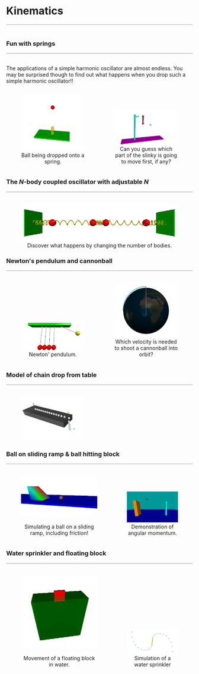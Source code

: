 <a name="kinematics"></a>
# Kinematics
<div style="border-top: 2px solid #cccccc"><br/></div>

### Fun with springs
<div style="border-top: 1px solid #999999"><br/></div>

The applications of a simple harmonic oscillator are almost endless. 
You may be surprised though to find out what happens when you drop such a simple harmonic oscillator!! 
<div style="display: flex; align-items: flex-end;">
<figure style="float: left; width: 50%; text-align: center">
    <a href="https://glowscript.org/#/user/zeger.hendrikse/folder/Kinematics/program/Ballonspringdrop">
      <img alt="Ball drop" src="./images/ball_falling_on_spring.png" title="Click to animate"/>
    </a>
    <figcaption>Ball being dropped onto a spring.</figcaption>
</figure>
<figure style="float: right; width: 50%; text-align: center">
    <a href="https://glowscript.org/#/user/zeger.hendrikse/folder/Kinematics/program/Slinkydrop">
      <img alt="Slinky drop" src="./images/slinky_drop.png" title="Click to animate"/>
    </a>
    <figcaption>Can you guess which part of the slinky is going to move first, if any?</figcaption>
</figure>
</div>
<p style="clear: both;"></p>


### The $N$-body coupled oscillator with adjustable $N$
<div style="border-top: 1px solid #999999"><br/></div>

<figure style="float: center; text-align: center;">
  <a href="https://glowscript.org/#/user/zeger.hendrikse/folder/Kinematics/program/N-bodycoupledoscillator">
    <img alt="N-body coupled oscillator" src="./images/n_body_coupled_oscillator.png" title="Click to animate"/>
  </a>
  <figcaption>Discover what happens by changing the number of bodies.</figcaption>
</figure>

<p style="clear: both;"></p>


### Newton&apos;s pendulum and cannonball
<div style="border-top: 1px solid #999999"><br/></div>

<div style="display: flex; align-items: flex-end;">
<figure style="float: left; width: 50%; text-align: center">
  <a href="https://glowscript.org/#/user/zeger.hendrikse/folder/Kinematics/program/Newtonspendulum">
    <img alt="Newton's pendulum" src="./images/newtons_pendulum.png" title="Click to animate" align="top"/>
  </a>
  <figcaption>Newton&apos; pendulum.</figcaption>
</figure>
<figure style="float: right; width: 50%; text-align: center">
  <a href="https://glowscript.org/#/user/zeger.hendrikse/folder/Kinematics/program/Newtonscannon">
    <img alt="Newton's cannon" src="./images/newtons_cannon.png" title="Click to animate"/>
  </a>
  <figcaption>Which velocity is needed to shoot a cannonball into orbit?</figcaption>
</figure>
</div>
<p style="clear: both;"></p>

### Model of chain drop from table
<div style="border-top: 1px solid #999999"><br/></div>

<figure>
  <a href="https://glowscript.org/#/user/zeger.hendrikse/folder/Kinematics/program/Chainfromtable">
    <img alt="Chain from table" width="40%" height="40%" src="./images/chain_from_table.png" title="Click to animate"/>
  </a>
</figure>


### Ball on sliding ramp &amp; ball hitting block
<div style="border-top: 1px solid #999999"><br/></div>

<div style="display: flex; align-items: flex-end;">
<figure style="float: left; width: 60%; text-align: center">
    <a href="https://zegerh-6085.trinket.io/sites/ball_on_sliding_ramp">
      <img alt="Ball on sliding ramp" src="./images/ball_on_sliding_ramp.png" title="Click to animate"/>
    </a> &nbsp;&nbsp;&nbsp;&nbsp;&nbsp;
    <figcaption>Simulating a ball on a sliding ramp, including friction!</figcaption>
</figure>
<figure style="float: right; width: 40%; text-align: center">
    <a href="https://glowscript.org/#/user/zeger.hendrikse/folder/Kinematics/program/Blockrotation">
      <img alt="Block rotation"  src="./images/block_rotation.png" title="Click to animate"/>
    </a>
    <figcaption>Demonstration of angular momentum.</figcaption>
</figure>
</div>
<p style="clear: both;"></p>


### Water sprinkler and floating block
<div style="border-top: 1px solid #999999"><br/></div>

<div style="display: flex; align-items: flex-end;">
<figure style="float: left; width: 60%; text-align: center">
  <a href="https://glowscript.org/#/user/zeger.hendrikse/folder/Kinematics/program/Floatingblock">
    <img alt="Floating block" src="./images/floating_block.png" title="Click to animate"/>
  </a>&nbsp;&nbsp;&nbsp;&nbsp;&nbsp;&nbsp;&nbsp;&nbsp;&nbsp;&nbsp;&nbsp;
  <figcaption>Movement of a floating block in water.</figcaption>
</figure>
<figure style="float: right; width: 40%; text-align: center">
  <a href="https://glowscript.org/#/user/zeger.hendrikse/folder/Kinematics/program/Watersprinkler">
    <img alt="Water sprinkler" src="./images/water_sprinkler.png" title="Click to animate"/>
  </a>
  <figcaption>Simulation of a water sprinkler</figcaption>
</figure>
</div>
<p style="clear: both;"></p>

